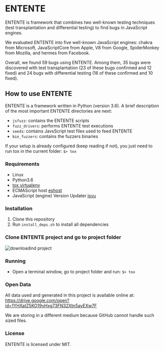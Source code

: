 # ENTENTE

ENTENTE is framework that combines two well-known testing techniques (test transplantation and differential testing) to find bugs in JavaScript engines.

We evaluated ENTENTE into five well-known JavaScript engines: chakra from Microsoft, JavaScriptCore from Apple, V8 from Google, SpiderMonkey from Mozilla, and hermes from Facebook.

Overall, we found 59 bugs using ENTENTE. Among them, 35 bugs were discovered with test transplantation (23 of these bugs confirmed and 12 fixed) and 24 bugs with differential testing (16 of these confirmed and 10 fixed).

## How to use ENTENTE

ENTENTE is a framework written in Python (version 3.6). A brief description of the most important ENTENTE directories are next:

- `jsfuzz`: contains the ENTENTE scripts
- `fuzz_drivers`: performs ENTENTE test executions
- `seeds`: contains JavsScript test files used to feed ENTENTE
- `bin_fuzzers`: contains the fuzzers binaries


If your setup is already configured (keep reading if not), you just need to run tox in the current folder: `$> tox`

### Requirements
- Linux
- Python3.6
- [tox virtualenv](https://tox.readthedocs.io/en/latest/)
- ECMAScript host [eshost](https://github.com/bterlson/eshost-cli)
- JavaScript (engine) Version Updater [jsvu](https://github.com/GoogleChromeLabs/jsvu)

### Installation
1. Clone this repository
2. Run `install_deps.sh` to install all dependencies

### Clone ENTENTE project and go to project folder
![downloadind project](https://github.com/damorimRG/entente/blob/master/clone_entente.gif)

### Running
- Open a terminal window, go to project folder and run: `$> tox`

### Open Data

All data used and generated in this project is available online at:
https://drive.google.com/open?id=1YHXatZ5KO19yHxg73FN32Xtn5ayEXw7F

We are storing in a different medium because GitHub cannot handle such sized files.

### License

ENTENTE is licensed under MIT. 
